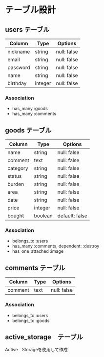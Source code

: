 # テーブル設計

## users テーブル
|Column   |Type    |Options     |
|---------|--------|------------|
|nickname |string  |null: false |
|email    |string  |null: false |
|password |string  |null: false |
|name     |string  |null: false |
|birthday |integer |null: false |

### Association
- has_many :goods
- has_many :comments

## goods テーブル
|Column   |Type    |Options      |
|---------|--------|------------ |
|name     |string  |null: false  |
|comment  |text    |null: false  |
|category |string  |null: false  |
|status   |string  |null: false  |
|burden   |string  |null: false  |
|area     |string  |null: false  |
|date     |string  |null: false  |
|price    |integer |null: false  |
|bought   |boolean |default: false|

### Association
- belongs_to :users
- has_many   :comments, dependent: :destroy
- has_one_attached :image

## comments テーブル
|Column  |Type |Options     |
|--------|-----|------------|
|comment |text |null: false |

### Association
- belongs_to :users
- belongs_to :goods

## active_storage　テーブル 
Active　Storageを使用して作成
